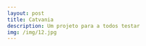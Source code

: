 ```yaml
---
layout: post
title: Catvania
description: Um projeto para a todos testar
img: /img/12.jpg
---
```


<script>
    var gameInstance = UnityLoader.instantiate("gameContainer", "/Build/CatVania/Catvania.json");
</script>
<div id="gameContainer" style="width: 800px; height: 600px; margin: auto"></div>
